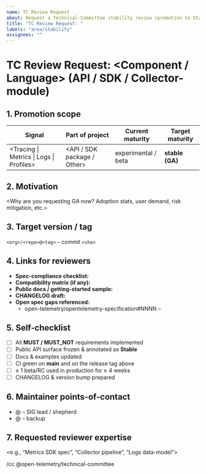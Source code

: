 ```yaml
---
name: TC Review Request
about: Request a Technical-Committee stability review (promotion to Stable/GA)
title: "TC Review Request: "
labels: "area/stability"
assignees: ""
---
```


<!--
Delete the guidance comments after filling in the form.
-->

# TC Review Request: <Component / Language> <Signal> (API / SDK / Collector-module)

## 1. Promotion scope
| Signal | Part of project | Current maturity | Target maturity |
| ------ | -------------- | ---------------- | --------------- |
| <Tracing \| Metrics \| Logs \| Profiles> | <API / SDK package / Other> | experimental / beta | **stable (GA)** |

## 2. Motivation
<Why are you requesting GA now? Adoption stats, user demand, risk mitigation, etc.>

## 3. Target version / tag
`<org>/<repo>@<tag>` – commit `<sha>`

## 4. Links for reviewers
* **Spec-compliance checklist:** <link>
* **Compatibility matrix (if any):** <link>
* **Public docs / getting-started sample:** <link>
* **CHANGELOG draft:** <link>
* **Open spec gaps referenced:**
  * open-telemetry/opentelemetry-specification#NNNN – <summary>

## 5. Self-checklist
- [ ] All **MUST / MUST_NOT** requirements implemented
- [ ] Public API surface frozen & annotated as **Stable**
- [ ] Docs & examples updated
- [ ] CI green on **main** and on the release tag above
- [ ] ≥ 1 beta/RC used in production for ≥ 4 weeks
- [ ] CHANGELOG & version bump prepared

## 6. Maintainer points-of-contact
- @<handle> – SIG lead / shepherd
- @<handle> – backup

## 7. Requested reviewer expertise
<e.g., “Metrics SDK spec”, “Collector pipeline”, “Logs data-model”>

/cc @open-telemetry/technical-committee
